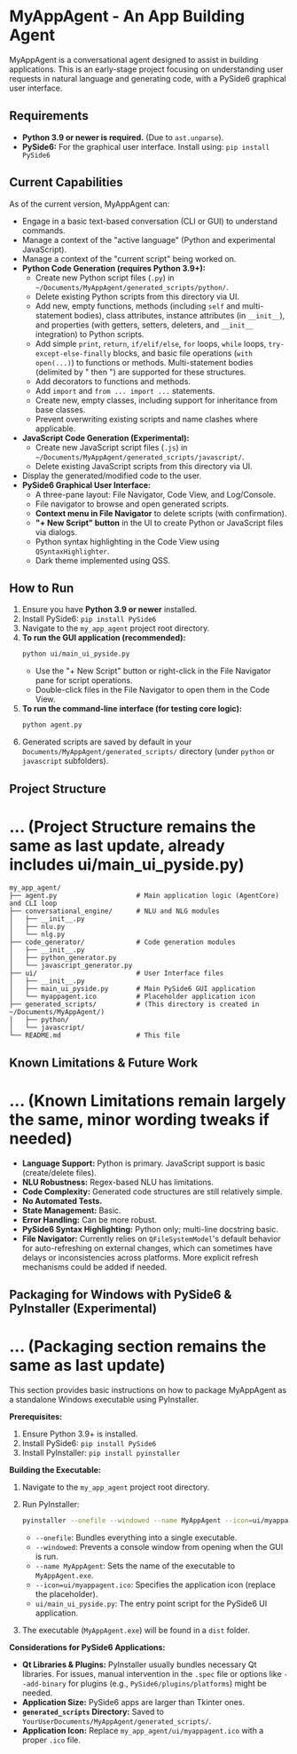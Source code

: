# MyAppAgent - An App Building Agent

MyAppAgent is a conversational agent designed to assist in building applications.
This is an early-stage project focusing on understanding user requests in natural
language and generating code, with a PySide6 graphical user interface.

## Requirements

*   **Python 3.9 or newer is required.** (Due to `ast.unparse`).
*   **PySide6:** For the graphical user interface. Install using: `pip install PySide6`

## Current Capabilities

As of the current version, MyAppAgent can:

*   Engage in a basic text-based conversation (CLI or GUI) to understand commands.
*   Manage a context of the "active language" (Python and experimental JavaScript).
*   Manage a context of the "current script" being worked on.
*   **Python Code Generation (requires Python 3.9+):**
    *   Create new Python script files (`.py`) in `~/Documents/MyAppAgent/generated_scripts/python/`.
    *   Delete existing Python scripts from this directory via UI.
    *   Add new, empty functions, methods (including `self` and multi-statement bodies), class attributes, instance attributes (in `__init__`), and properties (with getters, setters, deleters, and `__init__` integration) to Python scripts.
    *   Add simple `print`, `return`, `if/elif/else`, `for` loops, `while` loops, `try-except-else-finally` blocks, and basic file operations (`with open(...)`) to functions or methods. Multi-statement bodies (delimited by " then ") are supported for these structures.
    *   Add decorators to functions and methods.
    *   Add `import` and `from ... import ...` statements.
    *   Create new, empty classes, including support for inheritance from base classes.
    *   Prevent overwriting existing scripts and name clashes where applicable.
*   **JavaScript Code Generation (Experimental):**
    *   Create new JavaScript script files (`.js`) in `~/Documents/MyAppAgent/generated_scripts/javascript/`.
    *   Delete existing JavaScript scripts from this directory via UI.
*   Display the generated/modified code to the user.
*   **PySide6 Graphical User Interface:**
    *   A three-pane layout: File Navigator, Code View, and Log/Console.
    *   File navigator to browse and open generated scripts.
    *   **Context menu in File Navigator** to delete scripts (with confirmation).
    *   **"+ New Script" button** in the UI to create Python or JavaScript files via dialogs.
    *   Python syntax highlighting in the Code View using `QSyntaxHighlighter`.
    *   Dark theme implemented using QSS.

## How to Run

1.  Ensure you have **Python 3.9 or newer** installed.
2.  Install PySide6: `pip install PySide6`
3.  Navigate to the `my_app_agent` project root directory.
4.  **To run the GUI application (recommended):**
    ```bash
    python ui/main_ui_pyside.py
    ```
    *   Use the "+ New Script" button or right-click in the File Navigator pane for script operations.
    *   Double-click files in the File Navigator to open them in the Code View.
5.  **To run the command-line interface (for testing core logic):**
    ```bash
    python agent.py
    ```
6.  Generated scripts are saved by default in your `Documents/MyAppAgent/generated_scripts/` directory (under `python` or `javascript` subfolders).

## Project Structure
# ... (Project Structure remains the same as last update, already includes ui/main_ui_pyside.py)
```
my_app_agent/
├── agent.py                    # Main application logic (AgentCore) and CLI loop
├── conversational_engine/      # NLU and NLG modules
│   ├── __init__.py
│   ├── nlu.py
│   └── nlg.py
├── code_generator/             # Code generation modules
│   ├── __init__.py
│   ├── python_generator.py
│   └── javascript_generator.py
├── ui/                         # User Interface files
│   ├── __init__.py
│   ├── main_ui_pyside.py       # Main PySide6 GUI application
│   └── myappagent.ico          # Placeholder application icon
├── generated_scripts/          # (This directory is created in ~/Documents/MyAppAgent/)
│   ├── python/
│   └── javascript/
└── README.md                   # This file
```

## Known Limitations & Future Work
# ... (Known Limitations remain largely the same, minor wording tweaks if needed)
*   **Language Support:** Python is primary. JavaScript support is basic (create/delete files).
*   **NLU Robustness:** Regex-based NLU has limitations.
*   **Code Complexity:** Generated code structures are still relatively simple.
*   **No Automated Tests.**
*   **State Management:** Basic.
*   **Error Handling:** Can be more robust.
*   **PySide6 Syntax Highlighting:** Python only; multi-line docstring basic.
*   **File Navigator:** Currently relies on `QFileSystemModel`'s default behavior for auto-refreshing on external changes, which can sometimes have delays or inconsistencies across platforms. More explicit refresh mechanisms could be added if needed.

## Packaging for Windows with PySide6 & PyInstaller (Experimental)
# ... (Packaging section remains the same as last update)
This section provides basic instructions on how to package MyAppAgent as a standalone Windows executable using PyInstaller.

**Prerequisites:**
1.  Ensure Python 3.9+ is installed.
2.  Install PySide6: `pip install PySide6`
3.  Install PyInstaller: `pip install pyinstaller`

**Building the Executable:**
1.  Navigate to the `my_app_agent` project root directory.
2.  Run PyInstaller:
    ```bash
    pyinstaller --onefile --windowed --name MyAppAgent --icon=ui/myappagent.ico ui/main_ui_pyside.py
    ```
    *   `--onefile`: Bundles everything into a single executable.
    *   `--windowed`: Prevents a console window from opening when the GUI is run.
    *   `--name MyAppAgent`: Sets the name of the executable to `MyAppAgent.exe`.
    *   `--icon=ui/myappagent.ico`: Specifies the application icon (replace the placeholder).
    *   `ui/main_ui_pyside.py`: The entry point script for the PySide6 UI application.

3.  The executable (`MyAppAgent.exe`) will be found in a `dist` folder.

**Considerations for PySide6 Applications:**
*   **Qt Libraries & Plugins:** PyInstaller usually bundles necessary Qt libraries. For issues, manual intervention in the `.spec` file or options like `--add-binary` for plugins (e.g., `PySide6/plugins/platforms`) might be needed.
*   **Application Size:** PySide6 apps are larger than Tkinter ones.
*   **`generated_scripts` Directory:** Saved to `YourUserDocuments/MyAppAgent/generated_scripts/`.
*   **Application Icon:** Replace `my_app_agent/ui/myappagent.ico` with a proper `.ico` file.
```
